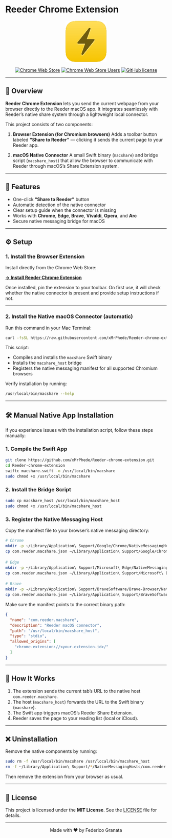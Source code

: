 # Reeder Chrome Extension

<div align="center">

![Extension Logo](https://github.com/xMrPhede/Reeder-chrome-extension/blob/main/extension/icons/icon128.png)

[![Chrome Web Store](https://img.shields.io/chrome-web-store/v/your-extension-id)](https://chrome.google.com/webstore/detail/your-extension-id)
[![Chrome Web Store Users](https://img.shields.io/chrome-web-store/users/your-extension-id)](https://chrome.google.com/webstore/detail/your-extension-id)
[![GitHub license](https://img.shields.io/github/license/xMrPhede/Reeder-chrome-extension)](https://github.com/xMrPhede/Reeder-chrome-extension/blob/main/LICENSE)

</div>

---

## 📖 Overview

**Reeder Chrome Extension** lets you send the current webpage from your browser directly to the Reeder macOS app.
It integrates seamlessly with Reeder’s native share system through a lightweight local connector.

This project consists of two components:

1. **Browser Extension (for Chromium browsers)**
   Adds a toolbar button labeled **“Share to Reeder”** — clicking it sends the current page to your Reeder app.

2. **macOS Native Connector**
   A small Swift binary (`macshare`) and bridge script (`macshare_host`) that allow the browser to communicate with Reeder through macOS’s Share Extension system.

---

## 🚀 Features

* One-click **“Share to Reeder”** button
* Automatic detection of the native connector
* Clear setup guide when the connector is missing
* Works with **Chrome**, **Edge**, **Brave**, **Vivaldi**, **Opera**, and **Arc**
* Secure native messaging bridge for macOS

---

## ⚙️ Setup

### 1. Install the Browser Extension

Install directly from the Chrome Web Store:

**[→ Install Reeder Chrome Extension](https://chrome.google.com/webstore/detail/your-extension-id)**

Once installed, pin the extension to your toolbar.
On first use, it will check whether the native connector is present and provide setup instructions if not.

---

### 2. Install the Native macOS Connector (automatic)

Run this command in your Mac Terminal:

```bash
curl -fsSL https://raw.githubusercontent.com/xMrPhede/Reeder-chrome-extension/main/install.sh | bash
```

This script:

* Compiles and installs the `macshare` Swift binary
* Installs the `macshare_host` bridge
* Registers the native messaging manifest for all supported Chromium browsers

Verify installation by running:

```bash
/usr/local/bin/macshare --help
```

---

## 🛠 Manual Native App Installation

If you experience issues with the installation script, follow these steps manually:

### 1. Compile the Swift App

```bash
git clone https://github.com/xMrPhede/Reeder-chrome-extension.git
cd Reeder-chrome-extension
swiftc macshare.swift -o /usr/local/bin/macshare
sudo chmod +x /usr/local/bin/macshare
```

### 2. Install the Bridge Script

```bash
sudo cp macshare_host /usr/local/bin/macshare_host
sudo chmod +x /usr/local/bin/macshare_host
```

### 3. Register the Native Messaging Host

Copy the manifest file to your browser’s native messaging directory:

```bash
# Chrome
mkdir -p ~/Library/Application\ Support/Google/Chrome/NativeMessagingHosts/
cp com.reeder.macshare.json ~/Library/Application\ Support/Google/Chrome/NativeMessagingHosts/

# Edge
mkdir -p ~/Library/Application\ Support/Microsoft\ Edge/NativeMessagingHosts/
cp com.reeder.macshare.json ~/Library/Application\ Support/Microsoft\ Edge/NativeMessagingHosts/

# Brave
mkdir -p ~/Library/Application\ Support/BraveSoftware/Brave-Browser/NativeMessagingHosts/
cp com.reeder.macshare.json ~/Library/Application\ Support/BraveSoftware/Brave-Browser/NativeMessagingHosts/
```

Make sure the manifest points to the correct binary path:

```json
{
  "name": "com.reeder.macshare",
  "description": "Reeder macOS connector",
  "path": "/usr/local/bin/macshare_host",
  "type": "stdio",
  "allowed_origins": [
    "chrome-extension://<your-extension-id>/"
  ]
}
```

---

## 🧩 How It Works

1. The extension sends the current tab’s URL to the native host `com.reeder.macshare`.
2. The host (`macshare_host`) forwards the URL to the Swift binary (`macshare`).
3. The Swift app triggers macOS’s Reeder Share Extension.
4. Reeder saves the page to your reading list (local or iCloud).

---

## ❌ Uninstallation

Remove the native components by running:

```bash
sudo rm -f /usr/local/bin/macshare /usr/local/bin/macshare_host
rm -f ~/Library/Application\ Support/*/NativeMessagingHosts/com.reeder.macshare.json
```

Then remove the extension from your browser as usual.

---

## 📝 License

This project is licensed under the **MIT License**.
See the [LICENSE](LICENSE) file for details.

---

<div align="center">

Made with ❤️ by Federico Granata

</div>
